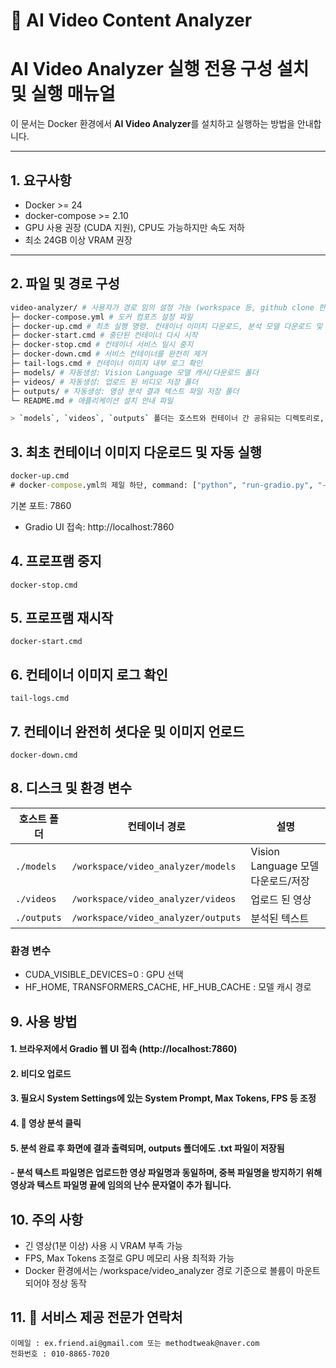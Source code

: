 # 🎥 AI Video Content Analyzer

# AI Video Analyzer 실행 전용 구성 설치 및 실행 매뉴얼

이 문서는 Docker 환경에서 **AI Video Analyzer**를 설치하고 실행하는 방법을 안내합니다.

---

## 1. 요구사항

- Docker >= 24
- docker-compose >= 2.10
- GPU 사용 권장 (CUDA 지원), CPU도 가능하지만 속도 저하
- 최소 24GB 이상 VRAM 권장

---

## 2. 파일 및 경로 구성

```bash
video-analyzer/ # 사용자가 경로 임의 설정 가능 (workspace 등, github clone 한 디렉토리 또는 zip 파일 압축해제한 디렉토리)
├─ docker-compose.yml # 도커 컴포즈 설정 파일
├─ docker-up.cmd # 최초 실행 명령. 컨테이너 이미지 다운로드, 분석 모델 다운로드 및 gradio 실행
├─ docker-start.cmd # 중단된 컨테이너 다시 시작
├─ docker-stop.cmd # 컨테이너 서비스 일시 중지
├─ docker-down.cmd # 서비스 컨테이너를 완전히 제거
├─ tail-logs.cmd # 컨테이너 이미지 내부 로그 확인
├─ models/ # 자동생성: Vision Language 모델 캐시/다운로드 폴더
├─ videos/ # 자동생성: 업로드 된 비디오 저장 폴더
├─ outputs/ # 자동생성: 영상 분석 결과 텍스트 파일 저장 폴더
└─ README.md # 애플리케이션 설치 안내 파일

> `models`, `videos`, `outputs` 폴더는 호스트와 컨테이너 간 공유되는 디렉토리로, 자동으로 연동(볼륨 마운트)됩니다.

```

## 3. 최초 컨테이너 이미지 다운로드 및 자동 실행

```cmd
docker-up.cmd
# docker-compose.yml의 제일 하단, command: ["python", "run-gradio.py", "--share"] 로 바꾸면 gradio live 모드로 실행
```
기본 포트: 7860

- Gradio UI 접속: http://localhost:7860

## 4. 프로프램 중지
```
docker-stop.cmd
```

## 5. 프로프램 재시작
```
docker-start.cmd
```

## 6. 컨테이너 이미지 로그 확인
```
tail-logs.cmd
```

## 7. 컨테이너 완전히 셧다운 및 이미지 언로드
```
docker-down.cmd
```

## 8. 디스크 및 환경 변수

| 호스트 폴더   | 컨테이너 경로                         | 설명      |
| ----------- |-------------------------------------|-----------|
| `./models`  | `/workspace/video_analyzer/models`  | Vision Language 모델 다운로드/저장 |
| `./videos`  | `/workspace/video_analyzer/videos`  | 업로드 된 영상 |
| `./outputs` | `/workspace/video_analyzer/outputs` | 분석된 텍스트 |

### 환경 변수
- CUDA_VISIBLE_DEVICES=0 : GPU 선택
- HF_HOME, TRANSFORMERS_CACHE, HF_HUB_CACHE : 모델 캐시 경로

## 9. 사용 방법
#### 1. 브라우저에서 Gradio 웹 UI 접속 (http://localhost:7860)
#### 2. 비디오 업로드
#### 3. 필요시 System Settings에 있는 System Prompt, Max Tokens, FPS 등 조정
#### 4. 🚀 영상 분석 클릭
#### 5. 분석 완료 후 화면에 결과 출력되며, outputs 폴더에도 .txt 파일이 저장됨
#### - 분석 텍스트 파일명은 업로드한 영상 파일명과 동일하며, 중복 파일명을 방지하기 위해 영상과 텍스트 파일명 끝에 임의의 난수 문자열이 추가 됩니다.

## 10. 주의 사항
- 긴 영상(1분 이상) 사용 시 VRAM 부족 가능
- FPS, Max Tokens 조절로 GPU 메모리 사용 최적화 가능
- Docker 환경에서는 /workspace/video_analyzer 경로 기준으로 볼륨이 마운트되어야 정상 동작

## 11. 📌 서비스 제공 전문가 연락처
```
이메일 : ex.friend.ai@gmail.com 또는 methodtweak@naver.com
전화번호 : 010-8865-7020
```

